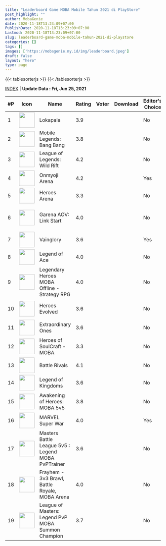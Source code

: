 ```yaml
---
title: "Leaderboard Game MOBA Mobile Tahun 2021 di PlayStore"
post_highlight: ""
author: MobaGenie
date: 2020-11-18T13:23:09+07:00
PublishDate: 2020-11-18T13:23:09+07:00
Lastmod: 2020-11-18T13:23:09+07:00
slug: leaderboard-game-moba-mobile-tahun-2021-di-playstore
categories: []
tags: []
images: ['https://mobagenie.my.id/img/leaderboard.jpeg']
draft: false
layout: "hero"
type: page
---
```


{{< tablesorterjs >}}
{{< /tablesorterjs >}}

<table idv="tabel" class="tablesorter" id="fixed-columns-table"><a href="/game-chart/">INDEX</a> | <b>Update Data : Fri, Jun 25, 2021</b><br><thead>
    <tr>
<th class="filter-false">#P</th>    	
<th class="filter-false">Icon</th>
<th class="filter-false">Name</th>
<th class="filter-false">Rating</th>
<th class="filter-false">Voter</th>
<th class="filter-false">Download</th>
<th class="filter-false">Editor's Choice</th>
<th class="filter-false">Mode</th>
<th class="filter-false">Price</th>
<th class="filter-false">Dev</th>
    </tr>
  </thead>
  <tbody><tr><td>1</td><td><img src="https://res.cloudinary.com/drlhixyyd/image/fetch/w_50,h_50,c_fill,g_face,f_auto/https://play-lh.googleusercontent.com/9YPLGerZpfnww1hxLkKDLOvEPuwLqDBd1wOVrhYO_V6i7thSJUSmZmO84UdBqjiUkl0" width="50" height="50" ></td><td>Lokapala</td><td>3.9</td><td>

<script>
	
	//document.write('+');
document.write(format(64827));
</script>

</td><td>

<script>
	
	//document.write('+');
document.write(format(1571534));
</script>

</td><td>No</td><td>Online</td><td>0</td><td>OOLEAN GAMES</td></tr><tr><td>2</td><td><img src="https://res.cloudinary.com/drlhixyyd/image/fetch/w_50,h_50,c_fill,g_face,f_auto/https://play-lh.googleusercontent.com/yzZ50PNiLK9fF8gwX-rVKp9qR5NhA6Ft0Gf6h6oP64DC3uJNZH2JsfmSFlx6JK9YfLY" width="50" height="50" ></td><td>Mobile Legends: Bang Bang</td><td>3.8</td><td>

<script>
	
	//document.write('+');
document.write(format(329107));
</script>

</td><td>

<script>
	
	//document.write('+');
document.write(format(419218414));
</script>

</td><td>No</td><td>Online</td><td>0</td><td>Moonton</td></tr><tr><td>3</td><td><img src="https://res.cloudinary.com/drlhixyyd/image/fetch/w_50,h_50,c_fill,g_face,f_auto/https://play-lh.googleusercontent.com/HYbCzhAI27G_Hd2F-qPKHZJq6O7Xfrli6GjH-MPfCT5QeQdytUx_PxDE8idRqOn4lXQ" width="50" height="50" ></td><td>League of Legends: Wild Rift</td><td>4.2</td><td>

<script>
	
	//document.write('+');
document.write(format(1348248));
</script>

</td><td>

<script>
	
	//document.write('+');
document.write(format(34070657));
</script>

</td><td>No</td><td>Online</td><td>0</td><td>Riot Games, Inc</td></tr><tr><td>4</td><td><img src="https://res.cloudinary.com/drlhixyyd/image/fetch/w_50,h_50,c_fill,g_face,f_auto/https://play-lh.googleusercontent.com/rcmdgNWMXpU_IyNOwgvLFDltklg3Q7-6ftrZJaJqVaeMzGLwmhK3Wv5OvfWpd2UWyg" width="50" height="50" ></td><td>Onmyoji Arena</td><td>4.2</td><td>

<script>
	
	//document.write('+');
document.write(format(339674));
</script>

</td><td>

<script>
	
	//document.write('+');
document.write(format(5831214));
</script>

</td><td>Yes</td><td>Online</td><td>0</td><td>NetEase Games</td></tr><tr><td>5</td><td><img src="https://res.cloudinary.com/drlhixyyd/image/fetch/w_50,h_50,c_fill,g_face,f_auto/https://play-lh.googleusercontent.com/65kq3ApcM2Y6crWXQtVTq8Oxq8tyVZJsi3Fhm_D6X32whyFbM2MRh1OrPnMpFjeB10rD" width="50" height="50" ></td><td>Heroes Arena</td><td>3.3</td><td>

<script>
	
	//document.write('+');
document.write(format(559258));
</script>

</td><td>

<script>
	
	//document.write('+');
document.write(format(27087915));
</script>

</td><td>No</td><td>Online</td><td>0</td><td>uCool</td></tr><tr><td>6</td><td><img src="https://res.cloudinary.com/drlhixyyd/image/fetch/w_50,h_50,c_fill,g_face,f_auto/https://play-lh.googleusercontent.com/YUzoQnEtL6X1BLEHXl72gHlbJLkfoCYBtoHvqAEj0higOPwe0R3akHj4pwcUMmDNIg" width="50" height="50" ></td><td>Garena AOV: Link Start</td><td>4.0</td><td>

<script>
	
	//document.write('+');
document.write(format(1115461));
</script>

</td><td>

<script>
	
	//document.write('+');
document.write(format(19228043));
</script>

</td><td>No</td><td>Online</td><td>0</td><td>MOBA Games Private Limited</td></tr><tr><td>7</td><td><img src="https://res.cloudinary.com/drlhixyyd/image/fetch/w_50,h_50,c_fill,g_face,f_auto/https://play-lh.googleusercontent.com/4GU160K2943fQeU0uj5mI-5uijCYUOmxzAELx-BnlYO3xilydEEs8BFFFkaLD3ruBiA" width="50" height="50" ></td><td>Vainglory</td><td>3.6</td><td>

<script>
	
	//document.write('+');
document.write(format(830134));
</script>

</td><td>

<script>
	
	//document.write('+');
document.write(format(13968534));
</script>

</td><td>Yes</td><td>Online</td><td>0</td><td>Super Evil Megacorp</td></tr><tr><td>8</td><td><img src="https://res.cloudinary.com/drlhixyyd/image/fetch/w_50,h_50,c_fill,g_face,f_auto/https://play-lh.googleusercontent.com/S3SDYfJ8jMMRwqtowx5Aez3M_97bRzvPt4YYSP_xkWVxPG-DKrDTh-qt_ZyUX9DIygoU" width="50" height="50" ></td><td>Legend of Ace</td><td>4.0</td><td>

<script>
	
	//document.write('+');
document.write(format(139331));
</script>

</td><td>

<script>
	
	//document.write('+');
document.write(format(4983396));
</script>

</td><td>No</td><td>Online</td><td>0</td><td>Still Gaming</td></tr><tr><td>9</td><td><img src="https://res.cloudinary.com/drlhixyyd/image/fetch/w_50,h_50,c_fill,g_face,f_auto/https://play-lh.googleusercontent.com/HaA9ETbzMqYcx4EXqgTwycknae1XUdRjxJB4VEL5WcmnH2TNn6hTqNt3X218yLjfPFrj" width="50" height="50" ></td><td>Legendary Heroes MOBA Offline - Strategy RPG</td><td>4.0</td><td>

<script>
	
	//document.write('+');
document.write(format(165442));
</script>

</td><td>

<script>
	
	//document.write('+');
document.write(format(9181415));
</script>

</td><td>No</td><td>Offline</td><td>0</td><td>Solaris Mobile</td></tr><tr><td>10</td><td><img src="https://res.cloudinary.com/drlhixyyd/image/fetch/w_50,h_50,c_fill,g_face,f_auto/https://play-lh.googleusercontent.com/_nb9RFsCBGyWwBx8uOjCqyyobRy6kAAOkmBwyzEqfCnFtpIWm4oeZILlTF_KQUR2tQ" width="50" height="50" ></td><td>Heroes Evolved</td><td>3.6</td><td>

<script>
	
	//document.write('+');
document.write(format(546235));
</script>

</td><td>

<script>
	
	//document.write('+');
document.write(format(13503894));
</script>

</td><td>No</td><td>Online</td><td>0</td><td>Netdragon Websoft Inc,</td></tr><tr><td>11</td><td><img src="https://res.cloudinary.com/drlhixyyd/image/fetch/w_50,h_50,c_fill,g_face,f_auto/https://play-lh.googleusercontent.com/SdzlF_ZCorMvB2gMm7IdHy-8wtzlwpIStdd0RsMAHTp6pZZFGXcBAOwJx3RzHQcjig" width="50" height="50" ></td><td>Extraordinary Ones</td><td>3.6</td><td>

<script>
	
	//document.write('+');
document.write(format(39152));
</script>

</td><td>

<script>
	
	//document.write('+');
document.write(format(1134265));
</script>

</td><td>No</td><td>Online</td><td>0</td><td>NetEase Games</td></tr><tr><td>12</td><td><img src="https://res.cloudinary.com/drlhixyyd/image/fetch/w_50,h_50,c_fill,g_face,f_auto/https://play-lh.googleusercontent.com/Wt8fAkDfgWfHsNvP1il5eegp26kIDWyyKlBV_ZmE9kWxqZ-BEAn0LL44Qi5VFMplmEg" width="50" height="50" ></td><td>Heroes of SoulCraft - MOBA</td><td>3.3</td><td>

<script>
	
	//document.write('+');
document.write(format(90927));
</script>

</td><td>

<script>
	
	//document.write('+');
document.write(format(3519521));
</script>

</td><td>No</td><td>Online</td><td>0</td><td>MobileBits GmbH</td></tr><tr><td>13</td><td><img src="https://res.cloudinary.com/drlhixyyd/image/fetch/w_50,h_50,c_fill,g_face,f_auto/https://play-lh.googleusercontent.com/5CE0f62XfVh2-lAUg_ssNt-GWCjKB46woAOe_yoDZhR0PghmUVsj87O3X4z7t3ZBI2f1" width="50" height="50" ></td><td>Battle Rivals</td><td>4.1</td><td>

<script>
	
	//document.write('+');
document.write(format(8189));
</script>

</td><td>

<script>
	
	//document.write('+');
document.write(format(253978));
</script>

</td><td>No</td><td>Online</td><td>0</td><td>BEBOLD</td></tr><tr><td>14</td><td><img src="https://res.cloudinary.com/drlhixyyd/image/fetch/w_50,h_50,c_fill,g_face,f_auto/https://play-lh.googleusercontent.com/aERY4YigUJpRSY7u2vvPw2FB0-CyGSFtmUCdCB7k29LSpCj7iRNJRjNiecI9rJnIrgc" width="50" height="50" ></td><td>Legend of Kingdoms</td><td>3.6</td><td>

<script>
	
	//document.write('+');
document.write(format(26771));
</script>

</td><td>

<script>
	
	//document.write('+');
document.write(format(1143651));
</script>

</td><td>No</td><td>Online</td><td>0</td><td>MEGAXUS</td></tr><tr><td>15</td><td><img src="https://res.cloudinary.com/drlhixyyd/image/fetch/w_50,h_50,c_fill,g_face,f_auto/https://play-lh.googleusercontent.com/S20gweO74-gO_c_D-RiwWqVPUBWgG9HetMVu4QLivutMJYLEqrkOUTH64CqcmVNADw" width="50" height="50" ></td><td>Awakening of Heroes: MOBA 5v5</td><td>3.8</td><td>

<script>
	
	//document.write('+');
document.write(format(2023));
</script>

</td><td>

<script>
	
	//document.write('+');
document.write(format(827939));
</script>

</td><td>No</td><td>Online</td><td>0</td><td>COFA Games</td></tr><tr><td>16</td><td><img src="https://res.cloudinary.com/drlhixyyd/image/fetch/w_50,h_50,c_fill,g_face,f_auto/https://play-lh.googleusercontent.com/xQy5XJTClHmF6BVf-d7r6cNozbngIA8KcnvIxZHk_YhfZZBacnI5gtu3e4wVJro8irg" width="50" height="50" ></td><td>MARVEL Super War</td><td>4.0</td><td>

<script>
	
	//document.write('+');
document.write(format(218673));
</script>

</td><td>

<script>
	
	//document.write('+');
document.write(format(13748328));
</script>

</td><td>Yes</td><td>Online</td><td>0</td><td>NetEase Games</td></tr><tr><td>17</td><td><img src="https://res.cloudinary.com/drlhixyyd/image/fetch/w_50,h_50,c_fill,g_face,f_auto/https://play-lh.googleusercontent.com/NKCTK5z0UgpHQBNno63CD9kSL4bSjx-wC7r46SM-ZTgAyzXWdQiFtVp4EoNqf4vaynI" width="50" height="50" ></td><td>Masters Battle League 5v5 : Legend MOBA PvPTrainer</td><td>3.6</td><td>

<script>
	
	//document.write('+');
document.write(format(2195));
</script>

</td><td>

<script>
	
	//document.write('+');
document.write(format(181805));
</script>

</td><td>No</td><td>Online</td><td>0</td><td>Indie Code, Inc.</td></tr><tr><td>18</td><td><img src="https://res.cloudinary.com/drlhixyyd/image/fetch/w_50,h_50,c_fill,g_face,f_auto/https://play-lh.googleusercontent.com/E1FLJ1yb5fEG7FwI2erJHFMUWk7Q83zGbVxdDBrywxns76c_biw4AESmgqdJ-lqnZDQ" width="50" height="50" ></td><td>Frayhem - 3v3 Brawl, Battle Royale, MOBA Arena</td><td>4.0</td><td>

<script>
	
	//document.write('+');
document.write(format(1966));
</script>

</td><td>

<script>
	
	//document.write('+');
document.write(format(125358));
</script>

</td><td>No</td><td>Online</td><td>0</td><td>Gearage</td></tr><tr><td>19</td><td><img src="https://res.cloudinary.com/drlhixyyd/image/fetch/w_50,h_50,c_fill,g_face,f_auto/https://play-lh.googleusercontent.com/q5k9AcsfpTq1UivOaLfuzTOmVdmvHsx1a4nPzlNdrz9ioLbiVdk-sdzTSO95aMg0qEA" width="50" height="50" ></td><td>League of Masters: Legend PvP MOBA Summon Champion</td><td>3.7</td><td>

<script>
	
	//document.write('+');
document.write(format(85627));
</script>

</td><td>

<script>
	
	//document.write('+');
document.write(format(5475628));
</script>

</td><td>No</td><td>Online</td><td>0</td><td>Lunosoft</td></tr></tbody>
</table>

